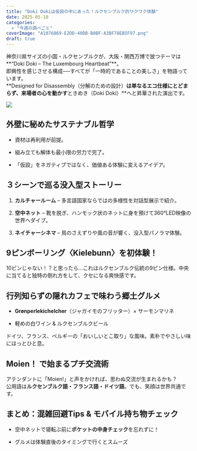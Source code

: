 ```yaml
---
title: "Doki Dokiは仮設の中にあった！ルクセンブルク的ワクワク体験"
date: 2025-05-10
categories: 
  - "今週の調べごと"
coverImage: "A1076869-E2DD-40DB-B0BF-A3BF78EB5F97.png"
draft: true
---
```


神奈川県サイズの小国・ルクセンブルクが、大阪・関西万博で放つテーマは**“Doki Doki – The Luxembourg Heartbeat”**。  
即興性を感じさせる構成──すべてが「一時的であることの美しさ」を物語っています。  
**Designed for Disassembly（分解のための設計）**は単なるエコ仕様にとどまらず、来場者の心を動かす**ときめき（Doki Doki）**へと昇華された演出です。

![](images/38F6D14B-498B-472A-BD6A-D91C2244D1CF_4_5005_c.jpeg)

## 外壁に秘めたサステナブル哲学

- 資材は再利用が前提。

- 組み立ても解体も最小限の労力で完了。

- 「仮設」をネガティブではなく、価値ある体験に変えるアイデア。

## ３シーンで巡る没入型ストーリー

1. **カルチャールーム** – 多言語国家ならではの多様性を対話型展示で紹介。

3. **空中ネット** – 靴を脱ぎ、ハンモック状のネットに身を預けて360°LED映像の世界へダイブ。

5. **ネイチャーシネマ** – 鳥のさえずりや風の音が響く、没入型パノラマ体験。

## 9ピンボーリング〈Kielebunn〉を初体験！

10ピンじゃない！？と思ったら…これはルクセンブルク伝統の9ピン仕様。中央に当てると独特の倒れ方をして、クセになる爽快感です。

## 行列知らずの隠れカフェで味わう郷土グルメ

- **Grønperlekichelcher**（ジャガイモのフリッター）× サーモンマリネ

- 軽めの白ワイン & ルクセンブルクビール

ドイツ、フランス、ベルギーの「おいしいとこ取り」な風味。素朴でやさしい味にほっとひと息。

## Moien！ で始まるプチ交流術

アテンダントに「Moien!」と声をかければ、思わぬ交流が生まれるかも？  
公用語は**ルクセンブルク語・フランス語・ドイツ語**。でも、笑顔は世界共通です。

## まとめ：混雑回避Tips & モバイル持ち物チェック

- 空中ネットで寝転ぶ前に**ポケットの中身チェック**を忘れずに！

- グルメは体験直後のタイミングで行くとスムーズ
